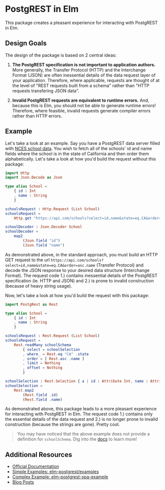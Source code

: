 # PostgREST in Elm

This package creates a pleasant experience for interacting with PostgREST in Elm.

## Design Goals

The design of the package is based on 2 central ideas:

1.  **The PostgREST specification is not important to application authors.** More generally, the Transfer Protocol (HTTP) and the Interchange Format (JSON) are often inessential details of the data request layer of your application. Therefore, where applicable, requests are thought of at the level of "REST requests built from a schema" rather than "HTTP requests transfering JSON data".

2.  **Invalid PostgREST requests are equivalent to runtime errors.** And, because this is Elm, you should not be able to generate runtime errors! Therefore, where feasible, invalid requests generate compiler errors rather than HTTP errors.


## Example

Let's take a look at an example. Say you have a PostgREST data server filled with [NCES school data](https://nces.ed.gov/). You wish to fetch all of the schools' id and name fields where the school is in the state of California and then order them alphabetically. Let's take a look at how you'd build the request without this package:

```elm
import Http
import Json.Decode as Json

type alias School =
    { id : Int
    , name : String
    }

schoolsRequest : Http.Request (List School)
schoolsRequest =
    Http.get "https://api.com/schools?select=id,name&state=eq.CA&order=asc.name" (Decode.list schoolDecoder)

schoolDecoder : Json.Decoder School
schoolDecoder =
    map2
        (Json.field "id")
        (Json.field "name")
```

As demonstrated above, in the standard approach, you must build an HTTP GET request to the url `https://api.com/schools?select=id,name&state=eq.CA&order=asc.name` (Transfer Protocol) and decode the JSON response to your desired data structure (Interchange Format). The request code 1.) contains inessential details of the PostgREST specification (ie. HTTP and JSON) and 2.) is prone to invalid construction (because of heavy string usage).

Now, let's take a look at how you'd build the request with this package:

```elm
import PostgRest as Rest

type alias School =
    { id : Int
    , name : String
    }

schoolsRequest : Rest.Request (List School)
schoolsRequest =
    Rest.readMany schoolSchema
        { select = schoolSelection
        , where_ = Rest.eq "CA" .state
        , order = [ Rest.asc .name ]
        , limit = Nothing
        , offset = Nothing
        }

schoolSelection : Rest.Selection { a | id : Attribute Int, name : Attribute String } School
schoolSelection =
    Rest.map2
        (Rest.field .id)
        (Rest.field .name)
```

As demonstrated above, this package leads to a more pleasant experience for interacting with PostgREST in Elm. The request code 1.) contains only the essential details of the data request and 2.) is no longer prone to invalid construction (because the strings are gone). Pretty cool.

> You may have noticed that the above example does not provide a definition for `schoolSchema`. Dig into the [docs](https://packages.elm-lang.org/john-kelly/elm-postgrest) to learn more!

## Additional Resources
- [Official Documentation](https://packages.elm-lang.org/john-kelly/elm-postgrest)
- [Simple Examples: elm-postgrest/examples](https://github.com/john-kelly/elm-postgrest/blob/master/src/examples)
- [Complex Example: elm-postgrest-spa-example](https://github.com/john-kelly/elm-postgrest-spa-example)
- [Blog Posts](https://foldp.com)
